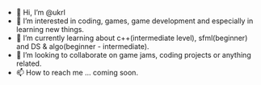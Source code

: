 - 👋 Hi, I’m @ukrl
- 👀 I’m interested in coding, games, game development and especially in learning new things.
- 🌱 I’m currently learning about c++(intermediate level), sfml(beginner) and DS & algo(beginner - intermediate).
- 💞️ I’m looking to collaborate on game jams, coding projects or anything related.
- 📫 How to reach me ...  coming soon.

<!---
ukrl/ukrl is a ✨ special ✨ repository because its `README.md` (this file) appears on your GitHub profile.
You can click the Preview link to take a look at your changes.
--->
